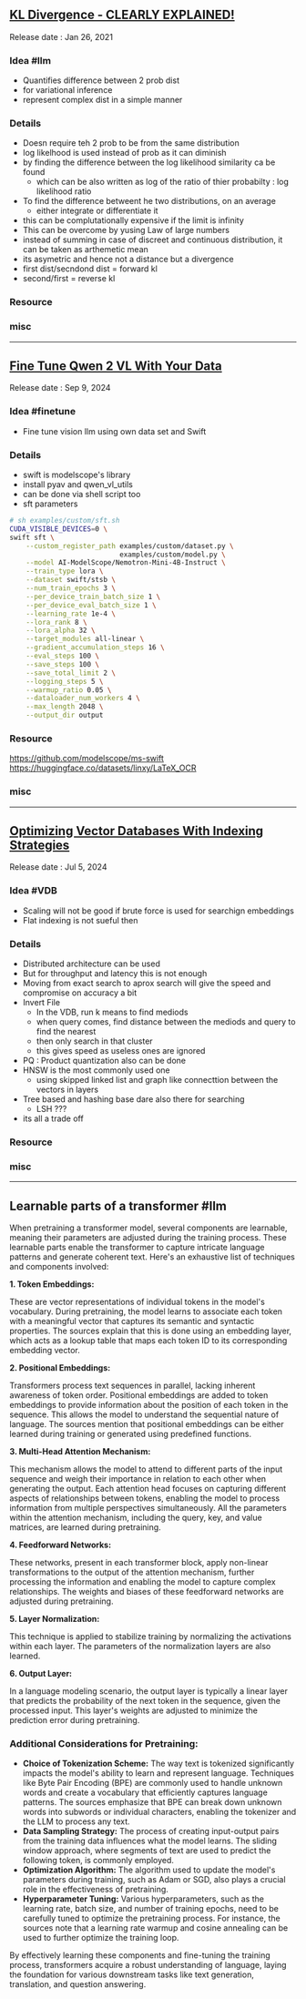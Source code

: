 ## [KL Divergence - CLEARLY EXPLAINED!](https://youtu.be/9_eZHt2qJs4)
Release date : Jan 26, 2021
### Idea #llm
- Quantifies difference between 2 prob dist
- for variational inference
- represent complex dist in a simple manner

### Details
- Doesn require teh 2 prob to be from the same distribution
- log likelhood is used instead of prob as it can diminish
- by finding the difference between the log likelihood similarity ca be found
    - which can be also written as log of the ratio of thier probabilty : log likelihood ratio
- To find the difference betweent he two distributions, on an average
    - either integrate or differentiate it
- this can be complutationally expensive if the limit is infinity
- This can be overcome by yusing Law of large numbers
- instead of summing in case of discreet and continuous distribution, it can be taken as arthemetic mean
- its asymetric and hence not a distance but a divergence
- first dist/secndond dist = forward kl
- second/first = reverse kl

### Resource


### misc

---

## [Fine Tune Qwen 2 VL With Your Data](https://youtu.be/tTxrPWJqSw4)
Release date : Sep 9, 2024
### Idea #finetune
- Fine tune vision llm using own data set and Swift

### Details
- swift is modelscope's library
- install pyav and qwen_vl_utils
- can be done via shell script too
- sft parameters
```sh
# sh examples/custom/sft.sh
CUDA_VISIBLE_DEVICES=0 \
swift sft \
    --custom_register_path examples/custom/dataset.py \
                           examples/custom/model.py \
    --model AI-ModelScope/Nemotron-Mini-4B-Instruct \
    --train_type lora \
    --dataset swift/stsb \
    --num_train_epochs 3 \
    --per_device_train_batch_size 1 \
    --per_device_eval_batch_size 1 \
    --learning_rate 1e-4 \
    --lora_rank 8 \
    --lora_alpha 32 \
    --target_modules all-linear \
    --gradient_accumulation_steps 16 \
    --eval_steps 100 \
    --save_steps 100 \
    --save_total_limit 2 \
    --logging_steps 5 \
    --warmup_ratio 0.05 \
    --dataloader_num_workers 4 \
    --max_length 2048 \
    --output_dir output
```

### Resource
https://github.com/modelscope/ms-swift
https://huggingface.co/datasets/linxy/LaTeX_OCR

### misc

---

## [Optimizing Vector Databases With Indexing Strategies](https://youtu.be/gM_7DbppaaI)
Release date : Jul 5, 2024  
### Idea #VDB
- Scaling will not be good if brute force is used for searchign embeddings
- Flat indexing is not sueful then

### Details
- Distributed architecture can be used
- But for throughput and latency this is not enough
- Moving from exact search to aprox search will give the speed and compromise on accuracy a bit
- Invert File
    - In the VDB, run k means to find mediods
    - when query comes, find distance between the mediods and query to find the nearest
    - then only search in that cluster
    - this gives speed as useless ones are ignored
- PQ : Product quantization also can be done
- HNSW is the most commonly used one
    - using skipped linked list and graph like connecttion between the vectors in layers
- Tree based and hashing base dare also there for searching
    - LSH ???
- its all a trade off

### Resource


### misc

---

## Learnable parts of a transformer #llm

When pretraining a transformer model, several components are learnable, meaning their parameters are adjusted during the training process. These learnable parts enable the transformer to capture intricate language patterns and generate coherent text. Here's an exhaustive list of techniques and components involved:

**1. Token Embeddings:**

These are vector representations of individual tokens in the model's vocabulary. During pretraining, the model learns to associate each token with a meaningful vector that captures its semantic and syntactic properties. The sources explain that this is done using an embedding layer, which acts as a lookup table that maps each token ID to its corresponding embedding vector. 

**2. Positional Embeddings:**

Transformers process text sequences in parallel, lacking inherent awareness of token order. Positional embeddings are added to token embeddings to provide information about the position of each token in the sequence. This allows the model to understand the sequential nature of language. The sources mention that positional embeddings can be either learned during training or generated using predefined functions.

**3. Multi-Head Attention Mechanism:**

This mechanism allows the model to attend to different parts of the input sequence and weigh their importance in relation to each other when generating the output. Each attention head focuses on capturing different aspects of relationships between tokens, enabling the model to process information from multiple perspectives simultaneously. All the parameters within the attention mechanism, including the query, key, and value matrices, are learned during pretraining.

**4. Feedforward Networks:**

These networks, present in each transformer block, apply non-linear transformations to the output of the attention mechanism, further processing the information and enabling the model to capture complex relationships. The weights and biases of these feedforward networks are adjusted during pretraining.

**5. Layer Normalization:**

This technique is applied to stabilize training by normalizing the activations within each layer. The parameters of the normalization layers are also learned.

**6. Output Layer:**

In a language modeling scenario, the output layer is typically a linear layer that predicts the probability of the next token in the sequence, given the processed input. This layer's weights are adjusted to minimize the prediction error during pretraining. 

### **Additional Considerations for Pretraining:**

*   **Choice of Tokenization Scheme:**  The way text is tokenized significantly impacts the model's ability to learn and represent language. Techniques like Byte Pair Encoding (BPE) are commonly used to handle unknown words and create a vocabulary that efficiently captures language patterns. The sources emphasize that BPE can break down unknown words into subwords or individual characters, enabling the tokenizer and the LLM to process any text.
*   **Data Sampling Strategy:** The process of creating input-output pairs from the training data influences what the model learns. The sliding window approach, where segments of text are used to predict the following token, is commonly employed.
*   **Optimization Algorithm:** The algorithm used to update the model's parameters during training, such as Adam or SGD, also plays a crucial role in the effectiveness of pretraining.
*   **Hyperparameter Tuning:** Various hyperparameters, such as the learning rate, batch size, and number of training epochs, need to be carefully tuned to optimize the pretraining process. For instance, the sources note that a learning rate warmup and cosine annealing can be used to further optimize the training loop.

By effectively learning these components and fine-tuning the training process, transformers acquire a robust understanding of language, laying the foundation for various downstream tasks like text generation, translation, and question answering. 

